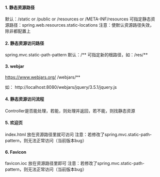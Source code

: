 #### 1. 静态资源路径
默认：/static or /public or /resources or /META-INF/resources
可指定静态资源路径：spring.web.resources.static-locations
注意：使默认资源路径失效，除非都配置上

#### 2. 静态资源访问路径
spring.mvc.static-path-pattern
默认：/**
可指定新的根路径，如：/res/**

#### 3. webjar
https://www.webjars.org/
/webjars/**

如： http://localhost:8080/webjars/jquery/3.5.1/jquery.js

#### 4. 静态资源访问流程
Controller是否能处理，若能，则处理并返回，若不能，则找静态资源

#### 5. 欢迎页
index.html 放在资源路径里就可访问
注意：若修改了spring.mvc.static-path-pattern，则无法正常访问（当前版本bug）

#### 6. Favicon
favicon.ioc 放在资源路径里即可
注意：若修改了spring.mvc.static-path-pattern，则无法正常访问（当前版本bug）

